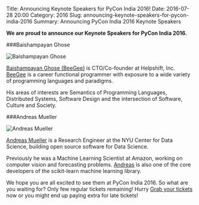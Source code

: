 Title: Announcing Keynote Speakers for PyCon India 2016!
Date: 2016-07-28 20:00
Category: 2016
Slug: announcing-keynote-speakers-for-pycon-india-2016
Summary: Announcing PyCon India 2016 Keynote Speakers


**We are proud to announce our Keynote Speakers for PyCon India 2016.**

###Baishampayan  Ghose


![Baishampayan Ghose](https://in.pycon.org/blog/theme/images/bghose.jpg)

 [Baishampayan Ghose (BeeGee)](https://github.com/ghoseb) is CTO/Co-founder at Helpshift, Inc. [BeeGee](https://github.com/ghoseb) is a
career functional programmer with exposure to a wide variety of programming languages and paradigms.

His areas of interests are Semantics of Programming Languages, Distributed Systems, Software Design and
the intersection of Software, Culture and Society.

###Andreas Mueller

![Andreas Mueller](https://in.pycon.org/blog/theme/images/amueller.jpg)

[Andreas Mueller]( https://twitter.com/amuellerml)
is a Research Engineer at the NYU Center for Data Science, building open source
software for Data Science. 

Previously he was a Machine Learning Scientist at Amazon, working on computer vision and forecasting problems.
[Andreas](https://twitter.com/amullerml) is also one of the core developers of the scikit-learn machine learning library.



We hope you are all excited to see them at PyCon India 2016. So what are you
waiting for? Only few regular tickets remaining! Hurry [Grab your tickets](https://in.explara.com/e/pycon-india-2016) now or
you might end up paying extra for late tickets!

